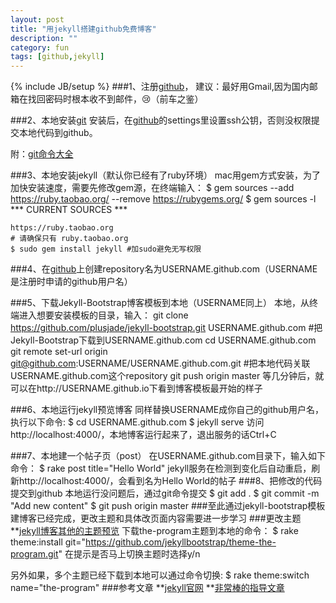 ```yaml
---
layout: post
title: "用jekyll搭建github免费博客"
description: ""
category: fun
tags: [github,jekyll]
---
```

{% include JB/setup %}
###1、注册[github](https://github.com/)，
建议：最好用Gmail,因为国内邮箱在找回密码时根本收不到邮件，😢（前车之鉴）

###2、本地安装[git](http://git-scm.com/book/en/v2/Getting-Started-Installing-Git)
安装后，在[github](https://github.com/)的settings里设置ssh公钥，否则没权限提交本地代码到github。

附：[git命令大全](http://www.cnblogs.com/mengdd/p/4153773.html)

###3、本地安装jekyll（默认你已经有了ruby环境）
mac用gem方式安装，为了加快安装速度，需要先修改gem源，在终端输入：
    $ gem sources --add https://ruby.taobao.org/ --remove https://rubygems.org/
    $ gem sources -l
    *** CURRENT SOURCES ***

    https://ruby.taobao.org
    # 请确保只有 ruby.taobao.org
    $ sudo gem install jekyll #加sudo避免无写权限

###4、在[github](https://github.com/)上创建repository名为USERNAME.github.com（USERNAME是注册时申请的github用户名）

###5、下载Jekyll-Bootstrap博客模板到本地（USERNAME同上）
本地，从终端进入想要安装模板的目录，输入：
    git clone https://github.com/plusjade/jekyll-bootstrap.git USERNAME.github.com #把Jekyll-Bootstrap下载到USERNAME.github.com
    cd USERNAME.github.com
    git remote set-url origin git@github.com:USERNAME/USERNAME.github.com.git #把本地代码关联USERNAME.github.com这个repository
    git push origin master
等几分钟后，就可以在http://USERNAME.github.io下看到博客模板最开始的样子

###6、本地运行jekyll预览博客
同样替换USERNAME成你自己的github用户名，执行以下命令:
    $ cd USERNAME.github.com 
    $ jekyll serve
访问http://localhost:4000/，本地博客运行起来了，退出服务的话Ctrl+C

###7、本地建一个帖子页（post）
在USERNAME.github.com目录下，输入如下命令：
    $ rake post title="Hello World"
jekyll服务在检测到变化后自动重启，刷新http://localhost:4000/，会看到名为Hello World的帖子
###8、把修改的代码提交到github
本地运行没问题后，通过git命令提交
    $ git add .
    $ git commit -m "Add new content"
    $ git push origin master
###至此通过jekyll-bootstrap模板建博客已经完成，更改主题和具体改页面内容需要进一步学习
###更改主题
**[jekyll博客其他的主题预览](http://themes.jekyllbootstrap.com/)
下载the-program主题到本地的命令：
    $ rake theme:install git="https://github.com/jekyllbootstrap/theme-the-program.git"
在提示是否马上切换主题时选择y/n

另外如果，多个主题已经下载到本地可以通过命令切换:
    $ rake theme:switch name="the-program"
###参考文章
**[jekyll官网](http://jekyllbootstrap.com/usage/jekyll-quick-start.html)
**[非常棒的指导文章](http://blog.csdn.net/on_1y/article/details/19259435#t8)



